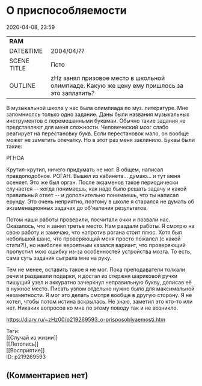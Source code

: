 О приспособляемости
===================

  
2020-04-08, 23:59  
 

|  |  |
| --- | --- |
|  **RAM**  |  |
|  DATE&TIME  |  2004/04/??  |
|  SCENE TITLE  |  Псто  |
|  OUTLINE  |  zHz занял призовое место в школьной олимпиаде. Какую же цену ему пришлось за это заплатить?  |

   
   
 В музыкальной школе у нас была олимпиада по муз. литературе. Мне запомниолсь только одно задание. Даны были названия музыкальных инструментов с перемешанными буквмаи. Обычно такие задания не представляют для меня сложности. Человеческий мозг слабо реагирует на перестановку букв. Если перестановок мало, он вообще может не заметить опечатку. Но в этот раз меня заклинило. Буквы были такие:   
   
 РГНОА   
   
 Крутил-крутил, ничего придумать не мог. В общем, написал правдоподобное. РОГАН. Вышел из кабинета... думаю... и тут меня осеняет. Это же был орган. После экзаменов такое периодически случается -- когда понимаешь, как надо было решать задачу и какой правильный ответ -- и дополнительно понимаешь, что ты написал ерунду. Это очень неприятно, поэтому в школе я старался не думать об экзаменационных задачах до об'явления результатов.   
   
 Потом наши работы проверили, посчитали очки и позвали нас. Оказалось, что я занял третье место. Нам раздали работы. Я смотрю на свою работу и замечаю, что напротив рогана стоит плюс. Хотя был небольшой шанс, что проверяющий меня просто пожалел (с какой стати?!), но наиболее вероятным казался вариант, что проверяющий пропустил мою ошибку из-за особенностей устройства мозга. То есть, сама суть задания сыграла мне на руку.   
   
 Тем не менее, оставить такое я не мог. Пока преподаватели толкали речи и раздавали подарки, я достал из стержня шариковой ручки пишущий узел и аккуратно зачеркнул неправильную букву, дописав её в нужное место. Писать узлом отдельно нужно было для максимальной незаметности. Я мог это делать смотря вообще в другую сторону. Я не хотел, чтобы потом истина вскрылась. Не знаю, заметил это кто-то или нет. Никаких вопросов ко мне по этому поводу так и не возникло.   
  
<https://diary.ru/~zHz00/p219269593_o-prisposoblyaemosti.htm>  
  
Теги:  
[[Случай из жизни]]  
[[Летопись]]  
[[Восприятие]]  
ID: p219269593  


(Комментариев нет)
------------------